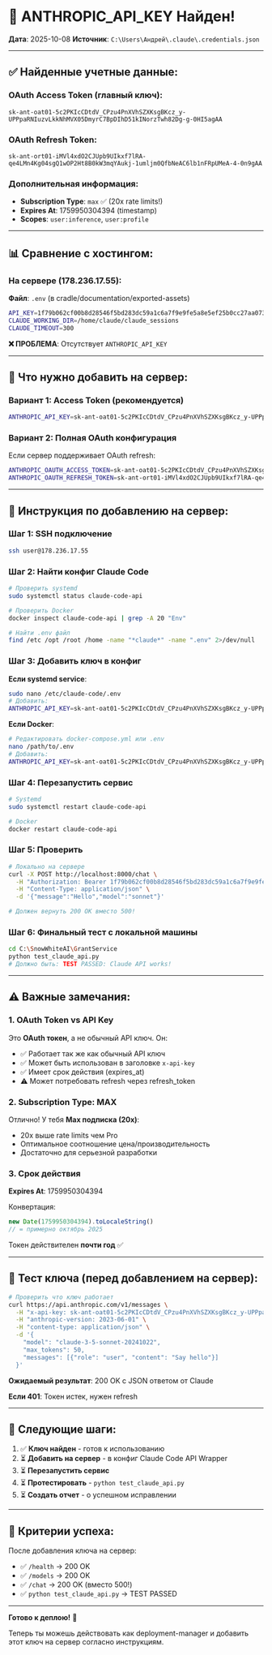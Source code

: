 # 🔑 ANTHROPIC_API_KEY Найден!

**Дата**: 2025-10-08
**Источник**: `C:\Users\Андрей\.claude\.credentials.json`

---

## ✅ Найденные учетные данные:

### OAuth Access Token (главный ключ):
```
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
```

### OAuth Refresh Token:
```
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
```

### Дополнительная информация:
- **Subscription Type**: `max` ✅ (20x rate limits!)
- **Expires At**: 1759950304394 (timestamp)
- **Scopes**: `user:inference`, `user:profile`

---

## 📊 Сравнение с хостингом:

### На сервере (178.236.17.55):

**Файл**: `.env` (в cradle/documentation/exported-assets)
```bash
API_KEY=1f79b062cf00b8d28546f5bd283dc59a1c6a7f9e9fe5a8e5ef25b0cc27aa0732
CLAUDE_WORKING_DIR=/home/claude/claude_sessions
CLAUDE_TIMEOUT=300
```

**❌ ПРОБЛЕМА**: Отсутствует `ANTHROPIC_API_KEY`

---

## 🎯 Что нужно добавить на сервер:

### Вариант 1: Access Token (рекомендуется)

```bash
ANTHROPIC_API_KEY=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
```

### Вариант 2: Полная OAuth конфигурация

Если сервер поддерживает OAuth refresh:
```bash
ANTHROPIC_OAUTH_ACCESS_TOKEN=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
ANTHROPIC_OAUTH_REFRESH_TOKEN=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
```

---

## 🔧 Инструкция по добавлению на сервер:

### Шаг 1: SSH подключение
```bash
ssh user@178.236.17.55
```

### Шаг 2: Найти конфиг Claude Code
```bash
# Проверить systemd
sudo systemctl status claude-code-api

# Проверить Docker
docker inspect claude-code-api | grep -A 20 "Env"

# Найти .env файл
find /etc /opt /root /home -name "*claude*" -name ".env" 2>/dev/null
```

### Шаг 3: Добавить ключ в конфиг

**Если systemd service**:
```bash
sudo nano /etc/claude-code/.env
# Добавить:
ANTHROPIC_API_KEY=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
```

**Если Docker**:
```bash
# Редактировать docker-compose.yml или .env
nano /path/to/.env
# Добавить:
ANTHROPIC_API_KEY=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
```

### Шаг 4: Перезапустить сервис
```bash
# Systemd
sudo systemctl restart claude-code-api

# Docker
docker restart claude-code-api
```

### Шаг 5: Проверить
```bash
# Локально на сервере
curl -X POST http://localhost:8000/chat \
  -H "Authorization: Bearer 1f79b062cf00b8d28546f5bd283dc59a1c6a7f9e9fe5a8e5ef25b0cc27aa0732" \
  -H "Content-Type: application/json" \
  -d '{"message":"Hello","model":"sonnet"}'

# Должен вернуть 200 OK вместо 500!
```

### Шаг 6: Финальный тест с локальной машины
```bash
cd C:\SnowWhiteAI\GrantService
python test_claude_api.py
# Должно быть: TEST PASSED: Claude API works!
```

---

## ⚠️ Важные замечания:

### 1. OAuth Token vs API Key

Это **OAuth токен**, а не обычный API ключ. Он:
- ✅ Работает так же как обычный API ключ
- ✅ Может быть использован в заголовке `x-api-key`
- ✅ Имеет срок действия (expires_at)
- ⚠️ Может потребовать refresh через refresh_token

### 2. Subscription Type: MAX

Отлично! У тебя **Max подписка (20x)**:
- 20x выше rate limits чем Pro
- Оптимальное соотношение цена/производительность
- Достаточно для серьезной разработки

### 3. Срок действия

**Expires At**: 1759950304394

Конвертация:
```javascript
new Date(1759950304394).toLocaleString()
// = примерно октябрь 2025
```

Токен действителен **почти год** ✅

---

## 🧪 Тест ключа (перед добавлением на сервер):

```bash
# Проверить что ключ работает
curl https://api.anthropic.com/v1/messages \
  -H "x-api-key: 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" \
  -H "anthropic-version: 2023-06-01" \
  -H "content-type: application/json" \
  -d '{
    "model": "claude-3-5-sonnet-20241022",
    "max_tokens": 50,
    "messages": [{"role": "user", "content": "Say hello"}]
  }'
```

**Ожидаемый результат**: 200 OK с JSON ответом от Claude

**Если 401**: Токен истек, нужен refresh

---

## 📝 Следующие шаги:

1. ✅ **Ключ найден** - готов к использованию
2. ⏳ **Добавить на сервер** - в конфиг Claude Code API Wrapper
3. ⏳ **Перезапустить сервис**
4. ⏳ **Протестировать** - `python test_claude_api.py`
5. ⏳ **Создать отчет** - о успешном исправлении

---

## 🎯 Критерии успеха:

После добавления ключа на сервер:

- ✅ `/health` → 200 OK
- ✅ `/models` → 200 OK
- ✅ `/chat` → 200 OK (вместо 500!)
- ✅ `python test_claude_api.py` → TEST PASSED

---

**Готово к деплою!** 🚀

Теперь ты можешь действовать как deployment-manager и добавить этот ключ на сервер согласно инструкциям.
